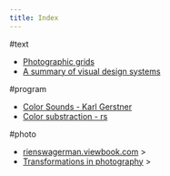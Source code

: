 ```yaml
---
title: Index
---
```

#text

* [Photographic grids](/text/photo-grids/)
* [A summary of visual design systems](/text/visual-design-systems/)

#program

* [Color Sounds - Karl Gerstner](/program/color-sounds/)
* [Color substraction - rs](/program/rs/)

#photo

* [rienswagerman.viewbook.com](//rienswagerman.viewbook.com) >
* [Transformations in photography](//viewbook.com/articles/) >